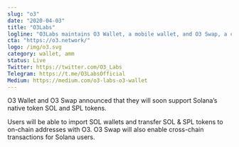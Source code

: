 ```yaml
---
slug: "o3"
date: "2020-04-03"
title: "O3Labs"
logline: "O3Labs maintains O3 Wallet, a mobile wallet, and O3 Swap, a cross-chain aggregation protocol."
cta: "https://o3.network/"
logo: /img/o3.svg
category: wallet, amm
status: Live
Twitter: https://twitter.com/O3_Labs
Telegram: https://t.me/O3LabsOfficial
Medium: https://medium.com/o3-labs-o3-wallet
---
```


O3 Wallet and O3 Swap announced that they will soon support Solana’s native token SOL and SPL tokens.

Users will be able to import SOL wallets and transfer SOL & SPL tokens to on-chain addresses with O3. O3 Swap will also enable cross-chain transactions for Solana users.
